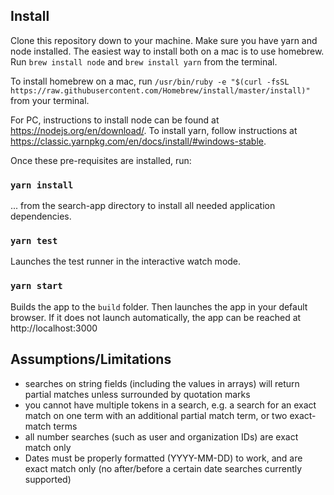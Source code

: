 ## Install

Clone this repository down to your machine. Make sure you have yarn and node installed. The easiest way to install both on a mac is to use homebrew. Run `brew install node` and `brew install yarn` from the terminal.

To install homebrew on a mac, run `/usr/bin/ruby -e "$(curl -fsSL https://raw.githubusercontent.com/Homebrew/install/master/install)"` from your terminal.

For PC, instructions to install node can be found at https://nodejs.org/en/download/. To install yarn, follow instructions at https://classic.yarnpkg.com/en/docs/install/#windows-stable.

Once these pre-requisites are installed, run:

### `yarn install`

... from the search-app directory to install all needed application dependencies.

### `yarn test`

Launches the test runner in the interactive watch mode.

### `yarn start`

Builds the app to the `build` folder.
Then launches the app in your default browser. If it does not launch automatically, the app can be reached at http://localhost:3000

## Assumptions/Limitations

- searches on string fields (including the values in arrays) will return partial matches unless surrounded by quotation marks
- you cannot have multiple tokens in a search, e.g. a search for an exact match on one term with an additional partial match term, or two exact-match terms
- all number searches (such as user and organization IDs) are exact match only
- Dates must be properly formatted (YYYY-MM-DD) to work, and are exact match only (no after/before a certain date searches currently supported)
